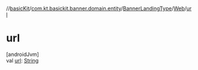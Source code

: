 //[basicKit](../../../../index.md)/[com.kt.basickit.banner.domain.entity](../../index.md)/[BannerLandingType](../index.md)/[Web](index.md)/[url](url.md)

# url

[androidJvm]\
val [url](url.md): [String](https://kotlinlang.org/api/latest/jvm/stdlib/kotlin/-string/index.html)
